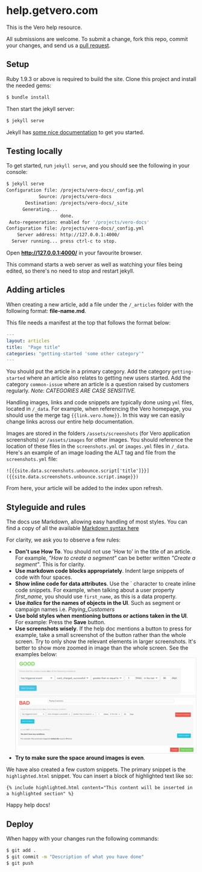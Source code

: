 # help.getvero.com

This is the Vero help resource.

All submissions are welcome. To submit a change, fork this repo, commit your changes, and send us a [pull request](http://help.github.com/send-pull-requests/).

## Setup

Ruby 1.9.3 or above is required to build the site.
Clone this project and install the needed gems:

```sh
$ bundle install
```

Then start the jekyll server:

```sh
$ jekyll serve
```

Jekyll has [some nice documentation](http://jekyllrb.com/docs/usage/) to get you started.

## Testing locally

To get started, run `jekyll serve`, and you should see the following in your console:

```sh
$ jekyll serve
Configuration file: /projects/vero-docs/_config.yml
            Source: /projects/vero-docs
       Destination: /projects/vero-docs/_site
      Generating...
                    done.
 Auto-regeneration: enabled for '/projects/vero-docs'
Configuration file: /projects/vero-docs/_config.yml
    Server address: http://127.0.0.1:4000/
  Server running... press ctrl-c to stop.
```

Open **http://127.0.0.1:4000/** in your favourite browser.

This command starts a web server as well as watching your files being edited, so there's no need to stop and restart jekyll.

## Adding articles

When creating a new article, add a file under the `/_articles` folder with the following format: **file-name.md**.

This file needs a manifest at the top that follows the format below:

```yaml
---
layout: articles
title:  "Page title"
categories: "getting-started 'some other category'"
---
```

You should put the article in a primary category. Add the category `getting-started` where an article also relates to getting new users started. Add the category `common-issue` where an article is a question raised by customers regularly. *Note: CATEGORIES ARE CASE SENSITIVE.*

Handling images, links and code snippets are typically done using `yml` files, located in `/_data`. For example, when referencing the Vero homepage, you should use the merge tag `{{link.vero.home}}`. In this way we can easily change links across our entire help documentation.

Images are stored in the folders `/assets/screenshots` (for Vero application screenshots) or `/assets/images` for other images. You should reference the location of these files in the `screenshots.yml` or `images.yml` files in `/_data`. Here's an example of an image loading the ALT tag and file from the `screenshots.yml` file:

```liquid
![{{site.data.screenshots.unbounce.script['title']}}]({{site.data.screenshots.unbounce.script.image}})
```

From here, your article will be added to the index upon refresh.

## Styleguide and rules

The docs use Markdown, allowing easy handling of most styles. You can find a copy of all the available [Markdown syntax here](http://daringfireball.net/projects/markdown/syntax)

For clarity, we ask you to observe a few rules:

-   **Don't use How To**. You should not use 'How to' in the title of an article. For example, *"How to create a segment"* can be better written *"Create a segment"*. This is for clarity.
-   **Use markdown code blocks appropriately**. Indent large snippets of code with four spaces.
-   **Show inline code for data attributes**. Use the \` character to create inline code snippets. For example, when talking about a user property *first_name*, you should use `first_name`, as this is a data property.
-   **Use *italics* for the names of objects in the UI**. Such as segment or campaign names i.e. *Paying_Customers*
-   **Use bold styles when mentioning buttons or actions taken in the UI**. For example: Press the **Save** button.
-   **Use screenshots wisely**. If the help doc mentions a button to press for example, take a small screenshot of the button rather than the whole screen. Try to only show the relevant elements in larger screenshots. It's better to show more zoomed in image than the whole screen. See the examples below:
    ![Good image](/assets/readme/goodimage.png?raw=true)
    ![Bad image](/assets/readme/badimage.png?raw=true)
-   **Try to make sure the space around images is even**.

We have also created a few custom snippets. The primary snippet is the `highlighted.html` snippet. You can insert a block of highlighted text like so:

```liquid
{% include highlighted.html content="This content will be inserted in a highlighted section" %}
```

Happy help docs!

## Deploy

When happy with your changes run the following commands:

```sh
$ git add .
$ git commit -m "Description of what you have done"
$ git push
```
